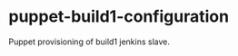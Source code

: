 puppet-build1-configuration
===========================

Puppet provisioning of build1 jenkins slave.
